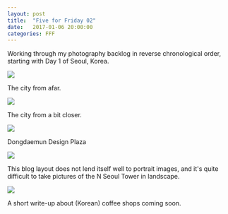 ```yaml
---
layout: post
title:  "Five for Friday 02"
date:   2017-01-06 20:00:00
categories: FFF
---
```


Working through my photography backlog in reverse chronological order, starting with Day 1 of Seoul, Korea.

![][Cityscape]

The city from afar.

![][Street]

The city from a bit closer.

![][DDP]

Dongdaemun Design Plaza

![][NSeoulTower]

This blog layout does not lend itself well to portrait images, and it's quite difficult to take pictures of the N Seoul Tower in landscape.

![][Fritz]

A short write-up about (Korean) coffee shops coming soon.

[Cityscape]: https://raw.githubusercontent.com/echiou/echiou.github.io-images/master/FFF/FFF02/1.jpg
[Street]: https://raw.githubusercontent.com/echiou/echiou.github.io-images/master/FFF/FFF02/2.jpg
[DDP]: https://raw.githubusercontent.com/echiou/echiou.github.io-images/master/FFF/FFF02/3.jpg
[NSeoulTower]: https://raw.githubusercontent.com/echiou/echiou.github.io-images/master/FFF/FFF02/4.jpg
[Fritz]: https://raw.githubusercontent.com/echiou/echiou.github.io-images/master/FFF/FFF02/5.jpg
